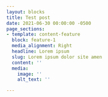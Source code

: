 ```yaml
---
layout: blocks
title: Test post
date: 2021-06-30 00:00:00 -0500
page_sections:
- template: content-feature
  block: feature-1
  media_alignment: Right
  headline: Lorem ipsum
  slug: Lorem ipsum dolor site amen
  content: ''
  media:
    image: ''
    alt_text: ''

---
```

